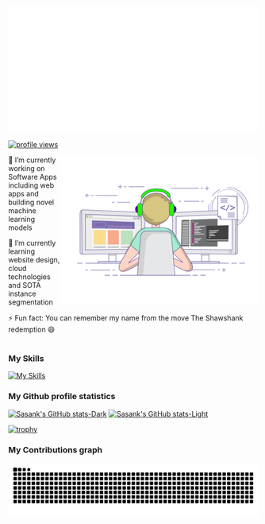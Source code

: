 <div style="display: inline; width: 100%;">
  <img src="animated_name.svg" style="height: 20%; width: 100%;" alt="Click to see the source"> 
</div>
<p>
  <a href="https://github.com/smarabattula/smarabattula">
    <img src="https://komarev.com/ghpvc/?username=smarabattula&color=green" alt="profile views" />
  </a>
</p>

<img align = "right" alt="Coding" width="400" src="https://raw.githubusercontent.com/devSouvik/devSouvik/master/gif3.gif">


🚀 I’m currently working on Software Apps including web apps and building novel machine learning models 

🌱 I’m currently learning website design, cloud technologies and SOTA instance segmentation

⚡ Fun fact: You can remember my name from the move The Shawshank redemption 😄 
 <br>
 <br>
### My Skills

[![My Skills](https://skillicons.dev/icons?i=python,java,r,matlab,ruby,cpp,html,css,javascript,bootstrap,php,react,nodejs,rails,mongodb,mysql,sqlite,aws,gcp,docker,kubernetes,netlify,pytorch,tensorflow,git,postman,vscode&perline=15)](https://skillicons.dev)

### My Github profile statistics
<!--img src="https://github-readme-stats.vercel.app/api/top-langs/?username=smarabattula&show_icons=true&hide_border=false&theme=jolly&count_private=true&include_all_commits=true&layout=compact" height="132px" width="240px" alt="GitHub Langs"/-->
[![Sasank's GitHub stats-Dark](https://github-readme-stats.vercel.app/api?username=smarabattula&show_icons=true&theme=dark#gh-dark-mode-only)](https://github.com/smarabattula/github-readme-stats#gh-dark-mode-only)
[![Sasank's GitHub stats-Light](https://github-readme-stats.vercel.app/api?username=smarabattula&show_icons=true&theme=default#gh-light-mode-only)](https://github.com/smarabattula/github-readme-stats#gh-light-mode-only)

[![trophy](https://github-profile-trophy.vercel.app/?username=smarabattula)](https://github.com/ryo-ma/github-profile-trophy)
  <p>
  <h3>My Contributions graph</h3>
  <div align="center">
  <img alt="snake eating my contributions in the graph" src="https://github.com/smarabattula/smarabattula/blob/output/github-contribution-grid-snake.svg"/>
  </div>
  <br/>
</p>
